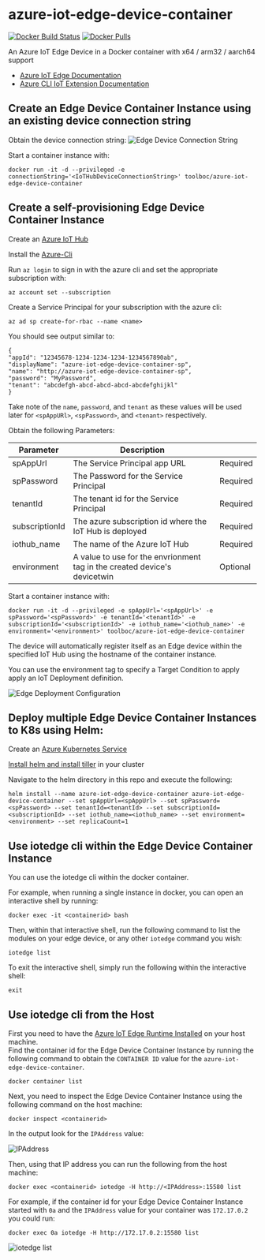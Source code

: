 # azure-iot-edge-device-container
[![Docker Build Status](https://img.shields.io/docker/build/toolboc/azure-iot-edge-device-container)](https://hub.docker.com/r/toolboc/azure-iot-edge-device-container/builds/) [![Docker Pulls](https://img.shields.io/docker/pulls/toolboc/azure-iot-edge-device-container.svg?style=flat-square)](https://hub.docker.com/r/toolboc/azure-iot-edge-device-container/)

An Azure IoT Edge Device in a Docker container with x64 / arm32 / aarch64 support

* [Azure IoT Edge Documentation](https://docs.microsoft.com/azure/iot-edge?WT.mc_id=iot-0000-pdecarlo)
* [Azure CLI IoT Extension Documentation](https://docs.microsoft.com/cli/azure/ext/azure-cli-iot-ext/iot?view=azure-cli-latest&WT.mc_id=iot-0000-pdecarlo)

## Create an Edge Device Container Instance using an existing device connection string

Obtain the device connection string:
![Edge Device Connection String](https://raw.githubusercontent.com/toolboc/azure-iot-edge-device-container/master/Content/ConnectionString.PNG)

Start a container instance with:

    docker run -it -d --privileged -e connectionString='<IoTHubDeviceConnectionString>' toolboc/azure-iot-edge-device-container


## Create a self-provisioning Edge Device Container Instance 

Create an [Azure IoT Hub](https://docs.microsoft.com/azure/iot-hub/iot-hub-create-through-portal?WT.mc_id=iot-0000-pdecarlo)

Install the [Azure-Cli](https://docs.microsoft.com/cli/azure/install-azure-cli?view=azure-cli-latest&%3Fwt.mc_id=azureiotedgedevicecontainer-github-pdecarlo&WT.mc_id=iot-0000-pdecarlo) 

Run `az login` to sign in with the azure cli and set the appropriate subscription with:

    az account set --subscription

Create a Service Principal for your subscription with the azure cli:

    az ad sp create-for-rbac --name <name>

You should see output similar to:

    {
    "appId": "12345678-1234-1234-1234-1234567890ab",
    "displayName": "azure-iot-edge-device-container-sp",
    "name": "http://azure-iot-edge-device-container-sp",
    "password": "MyPassword",
    "tenant": "abcdefgh-abcd-abcd-abcd-abcdefghijkl"
    }

Take note of the `name`, `password`, and `tenant` as these values will be used later for `<spAppURl>`, `<spPassword>`, and `<tenant>` respectively. 

Obtain the following Parameters:

| Parameter      | Description |           |
| -------------- | ------------| --------- |
| spAppUrl      | The Service Principal app URL | Required  |
| spPassword   | The Password for the Service Principal | Required |
| tenantId   | The tenant id for the Service Principal | Required |
| subscriptionId   | The azure subscription id where the IoT Hub is deployed | Required |
| iothub_name   | The name of the Azure IoT Hub | Required |
| environment   | A value to use for the envrionment tag in the created device's devicetwin | Optional |

Start a container instance with:

    docker run -it -d --privileged -e spAppUrl='<spAppUrl>' -e spPassword='<spPassword>' -e tenantId='<tenantId>' -e subscriptionId='<subscriptionId>' -e iothub_name='<iothub_name>' -e environment='<environment>' toolboc/azure-iot-edge-device-container

The device will automatically register itself as an Edge device within the specified IoT Hub using the hostname of the container instance.  

You can use the environment tag to specify a Target Condition to apply apply an IoT Deployment definition. 

![Edge Deployment Configuration](https://raw.githubusercontent.com/toolboc/azure-iot-edge-device-container/master/Content/Deployment.PNG)

## Deploy multiple Edge Device Container Instances to K8s using Helm:

Create an [Azure Kubernetes Service](https://docs.microsoft.com/azure/aks/tutorial-kubernetes-deploy-cluster?WT.mc_id=iot-0000-pdecarlo)

[Install helm and install tiller](https://docs.helm.sh/using_helm/#quickstart-guide) in your cluster

Navigate to the helm directory in this repo and execute the following:

    helm install --name azure-iot-edge-device-container azure-iot-edge-device-container --set spAppUrl=<spAppUrl> --set spPassword=<spPassword> --set tenantId=<tenantId> --set subscriptionId=<subscriptionId> --set iothub_name=<iothub_name> --set environment=<environment> --set replicaCount=1

## Use iotedge cli within the Edge Device Container Instance

You can use the iotedge cli within the docker container.

For example, when running a single instance in docker, you can open an interactive shell by running:

```
docker exec -it <containerid> bash
```

Then, within that interactive shell, run the following command to list the modules on your edge device, or any other `iotedge` command you wish:

```
iotedge list
```

To exit the interactive shell, simply run the following within the interactive shell:

```
exit
```

## Use iotedge cli from the Host

First you need to have the [Azure IoT Edge Runtime Installed](https://docs.microsoft.com/azure/iot-edge/how-to-install-iot-edge-linux?WT.mc_id=iot-0000-pdecarlo) on your host machine.  
Find the container id for the Edge Device Container Instance by running the following command to obtain the `CONTAINER ID` value for the `azure-iot-edge-device-container`.

```
docker container list
```

Next, you need to inspect the Edge Device Container Instance using the following command on the host machine:

```
docker inspect <containerid>
```

In the output look for the `IPAddress` value:

![IPAddress](https://raw.githubusercontent.com/toolboc/azure-iot-edge-device-container/master/Content/InspectContainerIpAddress.png)

Then, using that IP address you can run the following from the host machine:

```
docker exec <containerid> iotedge -H http://<IPAddress>:15580 list
```

For example, if the container id for your Edge Device Container Instance started with `0a` and the `IPAddress` value for your container was `172.17.0.2` you could run:

```
docker exec 0a iotedge -H http://172.17.0.2:15580 list
```

![iotedge list](https://raw.githubusercontent.com/toolboc/azure-iot-edge-device-container/master/Content/IoTEdgeListResult.png)
